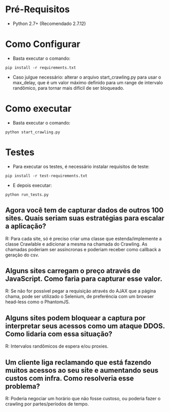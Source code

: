 # Pré-Requisitos
* Python 2.7+ (Recomendado 2.7.12)

# Como Configurar
* Basta executar o comando:
```
pip install -r requirements.txt
```

* Caso julgue necessário: alterar o arquivo start_crawling.py para usar o max_delay,
que é um valor máximo definido para um range de intervalo randômico, para tornar
mais difícil de ser bloqueado.

# Como executar
* Basta executar o comando:
```
python start_crawling.py
```

# Testes
* Para executar os testes, é necessário instalar requisitos de teste:
```
pip install -r test-requirements.txt
```

* E depois executar:
```
python run_tests.py
```

## Agora você tem de capturar dados de outros 100 sites. Quais seriam suas estratégias para escalar a aplicação?
R: Para cada site, só é preciso criar uma classe que estenda/implemente a classe Crawlable e adicionar a mesma na chamada do Crawling.
As chamadas poderiam ser assíncronas e poderiam receber como callback a geração do csv.

## Alguns sites carregam o preço através de JavaScript. Como faria para capturar esse valor.
R: Se não for possível pegar a requisição através do AJAX que a página chama, pode ser utilizado o Selenium, de preferência com um browser head-less como o PhantomJS.

## Alguns sites podem bloquear a captura por interpretar seus acessos como um ataque DDOS. Como lidaria com essa situação?
R: Intervalos randômicos de espera e/ou proxies.

## Um cliente liga reclamando que está fazendo muitos acessos ao seu site e aumentando seus custos com infra. Como resolveria esse problema?
R: Poderia negociar um horário que não fosse custoso, ou poderia fazer o crawling por partes/períodos de tempo. 